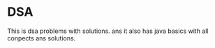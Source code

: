 # DSA
This is dsa problems with solutions.
ans it also has java basics with all conpects ans solutions.
